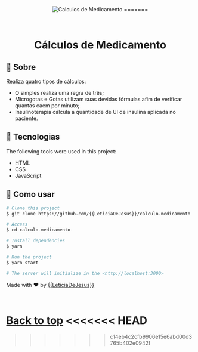 <div align="center" id="top"> 

  <img src="../calculo-medicamento/img/9a7c908b-2cd2-43fb-9ac7-6a3862765313.jpg" alt="Calculos de Medicamento" />
=======


  &#xa0;

</div>

<h1 align="center">Cálculos de Medicamento</h1>



## :dart: Sobre ##

Realiza quatro tipos de cálculos:
- O simples realiza uma regra de três;
- Microgotas e Gotas utilizam suas devidas fórmulas afim de verificar quantas caem por minuto;
- Insulinoterapia cálcula a quantidade de Ul de insulina aplicada no paciente.

## :rocket: Tecnologias ##

The following tools were used in this project:

- HTML
- CSS
- JavaScript


## :checkered_flag: Como usar ##

```bash
# Clone this project
$ git clone https://github.com/{{LeticiaDeJesus}}/calculo-medicamento

# Access
$ cd calculo-medicamento

# Install dependencies
$ yarn

# Run the project
$ yarn start

# The server will initialize in the <http://localhost:3000>
```


Made with :heart: by <a href="https://github.com/{{YOUR_GITHUB_USERNAME}}" target="_blank">{{LeticiaDeJesus}}</a>

&#xa0;

<a href="#top">Back to top</a>
<<<<<<< HEAD
=======

>>>>>>> c14eb4c2cfb9906e15e6abd00d3765b402e0942f
